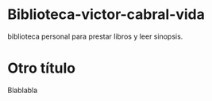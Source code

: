 # Biblioteca-victor-cabral-vida
biblioteca personal para prestar libros y leer sinopsis.

# Otro título
Blablabla

